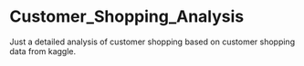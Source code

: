 # Customer_Shopping_Analysis
Just a detailed analysis of customer shopping based on customer shopping data from kaggle.
